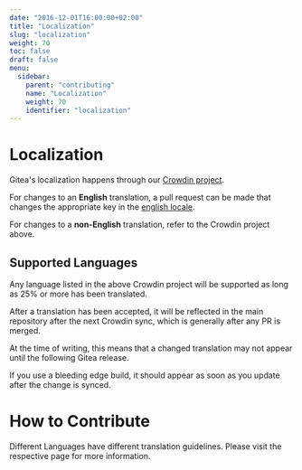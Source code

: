 ```yaml
---
date: "2016-12-01T16:00:00+02:00"
title: "Localization"
slug: "localization"
weight: 70
toc: false
draft: false
menu:
  sidebar:
    parent: "contributing"
    name: "Localization"
    weight: 70
    identifier: "localization"
---
```


# Localization

Gitea's localization happens through our [Crowdin project](https://crowdin.com/project/gitea).

For changes to an **English** translation, a pull request can be made that changes the appropriate key in
the [english locale](https://github.com/go-gitea/gitea/blob/master/options/locale/locale_en-US.ini).

For changes to a **non-English** translation, refer to the Crowdin project above.

## Supported Languages

Any language listed in the above Crowdin project will be supported as long as 25% or more has been translated.

After a translation has been accepted, it will be reflected in the main repository after the next Crowdin sync, which is generally after any PR is merged.

At the time of writing, this means that a changed translation may not appear until the following Gitea release.

If you use a bleeding edge build, it should appear as soon as you update after the change is synced.

# How to Contribute

Different Languages have different translation guidelines. Please visit the respective page for more information.
